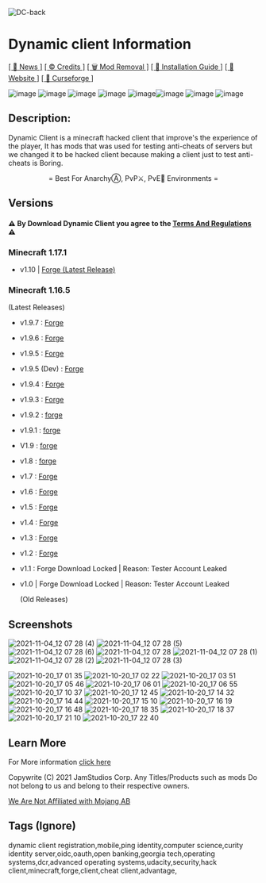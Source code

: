 ![DC-back](https://user-images.githubusercontent.com/88536910/140442808-6ac16371-573b-4160-b20c-59275a225002.jpg)
# Dynamic client Information
[[ 📝 News ]](http://adfoc.us/70081781369517) [[ ©️ Credits ]](https://github.com/JamStudiosCorporation/dynamic-client/blob/main/credits/Allcredits.md) [[ 🗑️ Mod Removal ]](https://github.com/JamStudiosCorporation/Dynamic-Client/wiki/Mod-Removal) [[ 🔧 Installation Guide ]](http://adfoc.us/70081781345625) [[ 📄 Website ]](http://adfoc.us/70081781325836) [[ 🔨 Curseforge ]](http://adfoc.us/70081781345623)

![image](https://img.shields.io/github/downloads/JamStudiosCorporation/dynamic-client/total?color=blue&style=for-the-badge) ![image](https://img.shields.io/github/issues/JamStudiosCorporation/dynamic-client?color=yellow&style=for-the-badge) ![image](https://img.shields.io/github/issues-closed-raw/JamStudiosCorporation/dynamic-client?color=black&style=for-the-badge) ![image](https://img.shields.io/badge/Supported%20Versions-1.16.5%20%7C%201.17.1-green?style=for-the-badge&logo=https://avatars.githubusercontent.com/u/88536910?s=120&v=4) ![image](https://img.shields.io/badge/ModLoaer%20Support-Forge-orange?style=for-the-badge&logo=appveyor?logo=data:image/png;https://github.com/JamStudiosCorporation/Dynamic-Client/blob/main/.github/logo.minecraft.png)![image](https://img.shields.io/badge/License-(Custom)%20Attribution%20Non%20Commercial%20Sharealike%204.0%20International-purple?style=for-the-badge&logo=appveyor?link=https://github.com/JamStudiosCorporation/Dynamic-Client/blob/main/LICENSE.md?logo=data:) ![image](https://img.shields.io/github/commit-activity/w/JamStudiosCorporation/Dynamic-Client?style=for-the-badge) ![image](https://img.shields.io/github/stars/JamStudiosCorporation/Dynamic-Client?color=yellow&style=for-the-badge)

## Description:
Dynamic Client is a minecraft hacked client that improve's the experience of the player, 
It has mods that was used for testing anti-cheats of servers but we changed it to be hacked client
because making a client just to test anti-cheats is Boring.

<div align="center" font size="60"> 
    = Best For AnarchyⒶ, PvP⚔️, PvE🔪 Environments =
</div>

## Versions
#### ⚠️ By Download Dynamic Client you agree to the [Terms And Regulations](https://sites.google.com/view/dynamic-client/about/terms-regulations) ⚠️

### Minecraft 1.17.1
  - v1.10  | [Forge (Latest Release)](https://github.com/JamStudiosCorporation/dynamic-client/releases/tag/v1.10)
### Minecraft 1.16.5
  (Latest Releases)
  - v1.9.7 : [Forge](https://github.com/JamStudios/DynamicClient/releases/tag/v1.9.7)
  - v1.9.6 : [Forge](https://github.com/JamStudiosCorporation/Dynamic-Client/releases/tag/v1.9.6)
  - v1.9.5 : [Forge](https://github.com/JamStudiosCorporation/Dynamic-Client/releases/tag/v1.9.5)
  - v1.9.5 (Dev) : [Forge](https://github.com/JamStudiosCorporation/dynamic-client/releases/tag/v1.9.5-dev)
  - v1.9.4 : [Forge](https://github.com/JamStudiosCorporation/dynamic-client/releases/tag/v1.9.4)
  - v1.9.3 : [Forge](https://github.com/JamStudiosCorporation/dynamic-client/releases/tag/v1.9.3)
  - v1.9.2 : [forge](https://github.com/JamStudiosCorporation/dynamic-client/releases/tag/v1.9.2)
  - v1.9.1 : [forge](https://github.com/JamStudiosCorporation/dynamic-client/releases/tag/v1.9.1)
  - V1.9 : [forge](https://github.com/JamStudiosCorporation/dynamic-client/releases/tag/v1.9)
  - v1.8 : [forge](https://github.com/JamStudiosCorporation/dynamic-client/releases/tag/v1.8)
  - v1.7 : [Forge](https://github.com/JamStudiosCorporation/dynamic-client/releases/tag/v1.7)
  - v1.6 : [Forge](https://github.com/JamStudiosCorporation/dynamic-client/releases/tag/v1.6)
  - v1.5 : [Forge](https://github.com/JamStudiosCorporation/dynamic-client/releases/tag/v1.4)
  - v1.4 : [Forge](https://github.com/JamStudiosCorporation/dynamic-client/releases/tag/v1.4)
  - v1.3 : [Forge](https://github.com/JamStudiosCorporation/dynamic-client/releases/tag/v1.3) 
  - v1.2 : [Forge](https://github.com/JamStudiosCorporation/dynamic-client/releases/tag/v1.2)
  - v1.1 : Forge 
  Download Locked | Reason: Tester Account Leaked
  - v1.0 | Forge 
  Download Locked | Reason: Tester Account Leaked
  
    (Old Releases)

## Screenshots
![2021-11-04_12 07 28 (4)](https://user-images.githubusercontent.com/88536910/140633155-5ba9fef8-3761-4b14-8d0e-22b212ea724d.jpg)
![2021-11-04_12 07 28 (5)](https://user-images.githubusercontent.com/88536910/140633156-b944f59c-8881-4db9-889e-21a0b2067622.jpg)
![2021-11-04_12 07 28 (6)](https://user-images.githubusercontent.com/88536910/140633158-97daa1da-d19d-493d-930c-e4a41a9596c8.jpg)
![2021-11-04_12 07 28](https://user-images.githubusercontent.com/88536910/140633159-e4b92ede-69fd-47b3-854d-0fd6301cb9a0.jpg)
![2021-11-04_12 07 28 (1)](https://user-images.githubusercontent.com/88536910/140633160-a32759c5-8a07-42f9-85ae-22b7f6ccfe2d.jpg)
![2021-11-04_12 07 28 (2)](https://user-images.githubusercontent.com/88536910/140633161-4a62b506-bd90-436d-b2d0-9a99cf218801.jpg)
![2021-11-04_12 07 28 (3)](https://user-images.githubusercontent.com/88536910/140633162-831aec5b-cdb5-4360-9325-028110f36faa.jpg)

![2021-10-20_17 01 35](https://user-images.githubusercontent.com/88536910/138067217-8bbdefe4-efc0-47f0-b241-3882b6cf4940.png)
![2021-10-20_17 02 22](https://user-images.githubusercontent.com/88536910/138067227-d154bcab-a051-4ca0-85c1-8d8ab59c4b36.png)
![2021-10-20_17 03 51](https://user-images.githubusercontent.com/88536910/138067230-eb8f7a14-6825-4f55-bac3-0594ee752fff.png)
![2021-10-20_17 05 46](https://user-images.githubusercontent.com/88536910/138067233-c341cae6-19f3-4a0f-afa5-27abdf16db5d.png)
![2021-10-20_17 06 01](https://user-images.githubusercontent.com/88536910/138067235-253ea015-b613-44c9-a29b-1313d6dbb2b3.png)
![2021-10-20_17 06 55](https://user-images.githubusercontent.com/88536910/138067237-01824c5f-26fb-4f80-8f50-89292238de1b.png)
![2021-10-20_17 10 37](https://user-images.githubusercontent.com/88536910/138067246-a500a7db-faf9-4092-a77c-db30683acbca.png)
![2021-10-20_17 12 45](https://user-images.githubusercontent.com/88536910/138067248-bcbd1298-b4c8-4920-ac4b-1c89183f247e.png)
![2021-10-20_17 14 32](https://user-images.githubusercontent.com/88536910/138067252-161278ad-4972-45a5-8551-6a7ebff68b54.png)
![2021-10-20_17 14 44](https://user-images.githubusercontent.com/88536910/138067259-b15a1f72-72bc-4be1-946f-a76cac4e8d6c.png)
![2021-10-20_17 15 10](https://user-images.githubusercontent.com/88536910/138067263-a6727dea-b0a0-4def-b9c5-e04b417257ef.png)
![2021-10-20_17 16 19](https://user-images.githubusercontent.com/88536910/138067265-e7315f23-ec6e-4c3c-a43b-15f6ab77ae89.png)
![2021-10-20_17 16 48](https://user-images.githubusercontent.com/88536910/138067267-a0a7c80a-508f-4050-9a98-70163ffc1a14.png)
![2021-10-20_17 18 35](https://user-images.githubusercontent.com/88536910/138067270-238876d8-6698-41e5-9d2f-38244d2193e1.png)
![2021-10-20_17 18 37](https://user-images.githubusercontent.com/88536910/138067276-829acc88-4f2d-40d2-a285-fc8396b4f91b.png)
![2021-10-20_17 21 10](https://user-images.githubusercontent.com/88536910/138067277-d24c8e45-b39e-452f-938c-5becd2219fcf.png)
![2021-10-20_17 22 40](https://user-images.githubusercontent.com/88536910/138067279-fa09e61f-706c-4d0c-82e2-4c7c0fde0b78.png)


## Learn More
For More information [click here](https://sites.google.com/view/dynamic-client)

Copywrite (C) 2021 JamStudios Corp.
Any Titles/Products such as mods Do not belong to us and belong to their respective owners.

[We Are Not Affiliated with Mojang AB](https://account.mojang.com/documents/minecraft_eula)

## Tags (Ignore)
dynamic client registration,mobile,ping identity,computer science,curity identity server,oidc,oauth,open banking,georgia tech,operating systems,dcr,advanced operating systems,udacity,security,hack client,minecraft,forge,client,cheat client,advantage,
